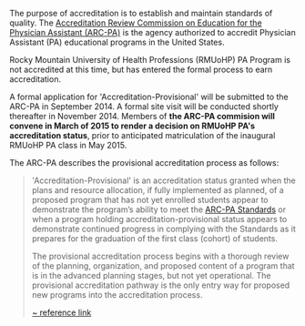 The purpose of accreditation is to establish and maintain standards of quality. The [Accreditation Review Commission on Education for the Physician Assistant (ARC-PA)][arc] is the agency authorized to accredit Physician Assistant (PA) educational programs in the United States.

Rocky Mountain University of Health Professions (RMUoHP) PA Program is not accredited at this time, but has entered the formal process to earn accreditation.

A formal application for 'Accreditation-Provisional' will be submitted to the ARC-PA in September 2014. A formal site visit will be conducted shortly thereafter in November 2014. Members of **the ARC-PA commision will convene in March of 2015 to render a decision on RMUoHP PA's accreditation status**, prior to anticipated matriculation of the inaugural RMUoHP PA class in May 2015.

The ARC-PA describes the provisional accreditation process as follows:

> 'Accreditation-Provisional' is an accreditation status granted when the plans and resource allocation, if fully implemented as planned, of a proposed program that has not yet enrolled students appear to demonstrate the program’s ability to meet the [ARC-PA Standards][standards] or when a program holding accreditation-provisional status appears to demonstrate continued progress in complying with the Standards as it prepares for the graduation of the first class (cohort) of students.
> 
> The provisional accreditation process begins with a thorough review of the planning, organization, and proposed content of a program that is in the advanced planning stages, but not yet operational. The provisional accreditation pathway is the only entry way for proposed new programs into the accreditation process.
>   
> <span class="reference">[~ reference link][arc-provisional]</span> 

[arc]: http://www.arc-pa.org
[standards]: http://www.arc-pa.org/acc_standards/
[arc-provisional]: http://www.arc-pa.org/provisional_acc/information.html






